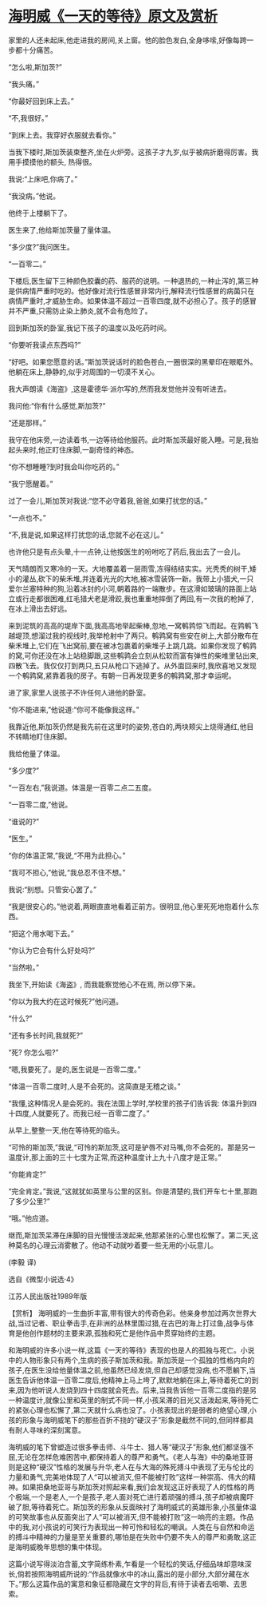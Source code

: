 # [海明威《一天的等待》原文及赏析](https://www.vrrw.net/wx/15468.html)

家里的人还未起床,他走进我的房间,关上窗。他的脸色发白,全身哆嗦,好像每跨一步都十分痛苦。

“怎么啦,斯加茨?”

“我头痛。”

“你最好回到床上去。”

“不,我很好。”

“到床上去。我穿好衣服就去看你。”

当我下楼时,斯加茨装束整齐,坐在火炉旁。这孩子才九岁,似乎被病折磨得厉害。我用手摸摸他的额头, 热得很。

我说:“上床吧,你病了。”

“我没病。”他说。

他终于上楼躺下了。

医生来了,他给斯加茨量了量体温。

“多少度?”我问医生。

“一百零二。”

下楼后,医生留下三种颜色胶囊的药、服药的说明。一种退热的,一种止泻的,第三种是供病情严重时吃的。他好像对流行性感冒非常内行,解释流行性感冒的病菌只在病情严重时,才威胁生命。如果体温不超过一百零四度,就不必担心了。孩子的感冒并不严重,只需防止染上肺炎,就不会有危险了。

回到斯加茨的卧室,我记下孩子的温度以及吃药时间。

“你要听我读点东西吗?”

“好吧。如果您愿意的话。”斯加茨说话时的脸色苍白,一圈很深的黑晕印在眼眶外。他躺在床上,静静的,似乎对周围的一切漠不关心。

我大声朗读《海盗》,这是霍德华·派尔写的,然而我发觉他并没有听进去。

我问他:“你有什么感觉,斯加茨?”

“还是那样。”

我守在他床旁,一边读着书,一边等待给他服药。此时斯加茨最好能入睡。可是,我抬起头来时,他正盯住床脚,一副奇怪的神态。

“你不想睡睡?到时我会叫你吃药的。”

“我宁愿醒着。”

过了一会儿,斯加茨对我说:“您不必守着我,爸爸,如果打扰您的话。”

“一点也不。”

“不,我是说,如果这样打扰您的话,您就不必在这儿。”

也许他只是有点头晕,十一点钟,让他按医生的吩咐吃了药后,我出去了一会儿。

天气晴朗而又寒冷的一天。大地覆盖着一层雨雪,冻得结结实实。光秃秃的树干,矮小的灌丛,砍下的柴禾堆,并连着光光的大地,被冰雪装饰一新。我带上小猎犬,一只爱尔兰塞特种的狗,沿着冰封的小河,朝着路的一端散步。在这滑如玻璃的路面上站立或行走都很困难,红毛猎犬老是滑跤,我也重重地摔倒了两回,有一次我的枪掉了,在冰上滑出去好远。

来到泥筑的高高的堤岸下面,我高高地举起柴棒,忽地,一窝鹌鹑惊飞而起。在鹑鹌飞越堤顶,想溜过我的视线时,我举枪射中了两只。鹌鹑窝有些安在树上,大部分散布在柴禾堆上,它们在飞出窝前,要在被冰包裹着的柴堆子上跳几跳。如果你发现了鹌鹑的窝,可你还没在冰上站稳脚跟,这些鹌鹑会立刻从松软而富有弹性的柴堆里钻出来,四散飞去。我仅仅打到两只,五只从枪口下逃掉了。从外面回来时,我欣喜地又发现一个鹌鹑窝,紧靠着我的房子。有朝一日再发现更多的鹌鹑窝,那才幸运呢。

进了家,家里人说孩子不许任何人进他的卧室。

“你不能进来,”他说道:“你可不能像我这样。”

我靠近他,斯加茨仍然是我先前在这里时的姿势,苍白的,两块颊尖上烧得通红,他目不转睛地盯住床脚。

我给他量了体温。

“多少度?”

“一百左右,”我说道。体温是一百零二点二五度。

“一百零二度,”他说。

“谁说的?”

“医生。”

“你的体温正常,”我说,“不用为此担心。”

“我可不担心,”他说,“我总忍不住不想。”

我说:“别想。只管安心罢了。”

“我是很安心的。”他说着,两眼直直地看着正前方。很明显,他心里死死地抱着什么东西。

“把这个用水喝下去。”

“你认为它会有什么好处吗?”

“当然啦。”

我坐下,开始读《海盗》, 而我能察觉他心不在焉, 所以停下来。

“你以为我大约在这时候死?”他问道。

“什么?”

“还有多长时间,我就死?”

“死? 你怎么啦?”

“嗯,我要死了。是的,医生说是一百零二度。”

“体温一百零二度时,人是不会死的。这简直是无稽之谈。”

“我懂,这种情况人是会死的。我在法国上学时,学校里的孩子们告诉我: 体温升到四十四度,人就要死了。而我已经一百零二度了。”

从早上,整整一天,他在等待死的临头。

“可怜的斯加茨,”我说,“可怜的斯加茨,这可是驴唇不对马嘴,你不会死的。那是另一温度计,那上面的三十七度为正常,而这种温度计上九十八度才是正常。”

“你能肯定?”

“完全肯定。”我说,“这就犹如英里与公里的区别。你是清楚的,我们开车七十里,那跑了多少公里?”

“哦。”他应道。

继而,斯加茨呆滞在床脚的目光慢慢活泼起来,他那紧张的心里也松懈了。第二天,这种莫名的心理云消雾散了。他动不动就吵着要一些无用的小玩意儿。

(李毅 译)

选自《微型小说选·4》

江苏人民出版社1989年版



【赏析】 海明威的一生曲折丰富,带有很大的传奇色彩。他亲身参加过两次世界大战,当过记者、职业拳击手,在非洲的丛林里围过猎,在古巴的海上打过鱼,战争与体育是他创作题材的主要来源,孤独和死亡是他作品中贯穿始终的主题。

和海明威的许多小说一样,这篇《一天的等待》表现的也是人的孤独与死亡。小说中的人物形象只有两个,生病的孩子斯加茨和我。斯加茨是一个孤独的性格内向的孩子,在医生没给他量体温之前,他虽然已经发烧,但自己却感觉没病,也不愿躺下,当医生告诉他体温一百零二度后,他精神上马上垮了,默默地躺在床上,等待着死亡的到来,因为他听说人发烧到四十四度就会死去。后来,当我告诉他一百零二度指的是另一种温度计,就像公里和英里的制式不同一样,小孩呆滞的目光又活泼起来,等待死亡的紧张心理也松懈了,第二天就什么病也没了。小孩表现出的是弱者的绝望心理,小孩的形象与海明威笔下的那些百折不挠的“硬汉子”形象是截然不同的,但同样都具有耐人寻味的深刻寓意。

海明威的笔下曾塑造过很多拳击师、斗牛士、猎人等“硬汉子”形象,他们都坚强不屈,无论在怎样危难困苦中,都保持着人的尊严和勇气。《老人与海》中的桑地亚哥则是这种“硬汉”性格的发展与升华,老人在与大海的殊死搏斗中表现了无与伦比的力量和勇气,完美地体现了人“可以被消灭,但不能被打败”这样一种崇高、伟大的精神。如果把桑地亚哥与斯加茨对照起来看,我们会发现这正好表现了人的性格的两个极端,一个是老人,一个是孩子,老人面对死亡进行着顽强的搏斗,孩子却被病魔吓破了胆,等待着死亡。斯加茨的形象从反面映衬了海明威式的英雄形象,小孩量体温的可笑故事也从反面突出了人“可以被消灭,但不能被打败”这一响亮的主题。作品中的我,对小孩说的可笑行为表现出一种可怜和轻松的嘲讽。人类在与自然和命运的搏斗中精神的力量是至关重要的,哪怕是在失败中仍要不失人的尊严和勇敢,这正是海明威晚年思想的集中体现。

这篇小说写得淡泊含蓄,文字简练朴素,乍看是一个轻松的笑话,仔细品味却意味深长,倘若按照海明威所说的:“作品就像水中的冰山,露出的是小部分,大部分藏在水下。”那么这篇作品的寓意和象征都隐藏在文字的背后,有待于读者去咀嚼、去思索。

